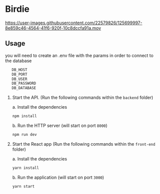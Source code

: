 
# Birdie


https://user-images.githubusercontent.com/22579826/125699997-8e859c46-4564-41f6-920f-10c8dccfa91a.mov


## Usage


you will need to create an .env file with the params in order to connect to the database

   ```bash
      DB_HOST
      DB_PORT
      DB_USER
      DB_PASSWORD
      DB_DATABASE
   ```

1. Start the API. (Run the following commands within the `backend` folder)

   a. Install the dependencies

   ```bash
   npm install
   ```

   b. Run the HTTP server (will start on port `8000`)

   ```bash
   npm run dev
   ```

2. Start the React app  (Run the following commands within the `front-end` folder)

    a. Install the dependencies

   ```bash
   yarn install
   ```

   b. Run the application (will start on port `3000`)

   ```bash
   yarn start
   ```
